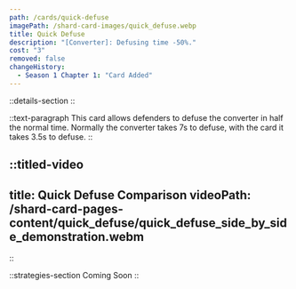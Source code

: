 ```yaml
---
path: /cards/quick-defuse
imagePath: /shard-card-images/quick_defuse.webp
title: Quick Defuse
description: "[Converter]: Defusing time -50%."
cost: "3"
removed: false
changeHistory:
  - Season 1 Chapter 1: "Card Added"
---
```


::details-section
::

::text-paragraph
This card allows defenders to defuse the converter in half the normal time. Normally the converter takes 7s to defuse, with the card it takes 3.5s to defuse.
::

::titled-video
---
title: Quick Defuse Comparison
videoPath: /shard-card-pages-content/quick_defuse/quick_defuse_side_by_side_demonstration.webm
---
::

::strategies-section
Coming Soon
::
